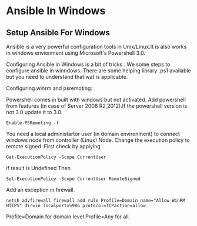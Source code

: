 Ansible In Windows
===============
Setup Ansible For Windows
--------------------
Ansible is a very powerful configuration tools in Unix/Linux.It is also works in windows envionment 
using Microsoft's Powershell 3.0.

Configuring Ansible in Windows is a bit of tricks . We some steps to configure ansible in winndows.
There are some helping library  .ps1  available but you need to understand  that wat is applicable.

Configuring winrm and psremoting:

Powershell comes in built with windows but not activated. Add powershell from features (in case of Server 2008 R2,2012).If the powershell version is not 3.0 update it to 3.0.
    
```Enable-PSRemoting -f```
    
You need a local administartor user (in domain environment) to connect windows node from controller (Linux) Node.
Change the execution policy to remote signed .First check by applying 

```Get-ExecutionPolicy -Scope CurrentUser```
    
if result is Undefined Then  

```Set-ExecutionPolicy -Scope CurrentUser RemoteSigned```
    
Add an exception in firewall.
    
```netsh advfirewall firewall add rule Profile=Domain name="Allow WinRM HTTPS" dir=in localport=5986 protocol=TCPaction=allow```
 
Profile=Domain   for domain level
Profile=Any      for all.
